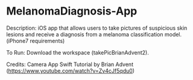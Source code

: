 # MelanomaDiagnosis-App

Description: iOS app that allows users to take pictures of suspicious skin lesions and receive a diagnosis from a melanoma classification model. (iPhone7 requirements)

To Run: Download the workspace (takePicBrianAdvent2).

Credits: Camera App Swift Tutorial by Brian Advent (https://www.youtube.com/watch?v=Zv4cJf5qdu0)
